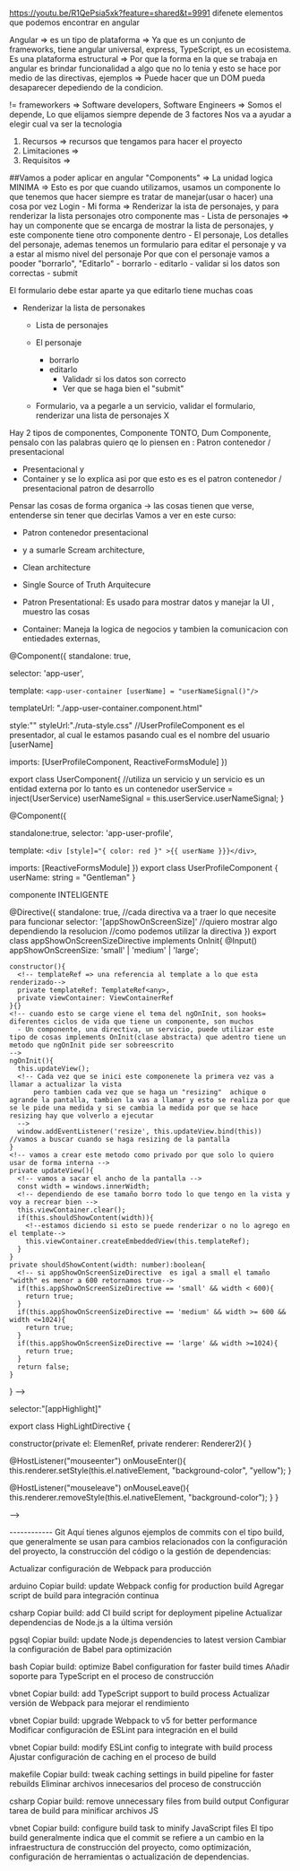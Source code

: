 https://youtu.be/R1QePsia5xk?feature=shared&t=9991
difenete elementos que podemos encontrar en angular

Angular => es un tipo de plataforma => Ya que es un conjunto de frameworks, tiene angular universal, express, TypeScript, es un ecosistema.
Es una plataforma estructural => Por que la forma en la que se trabaja en angular es brindar funcionalidad a algo que no lo tenia y esto se hace por medio de las directivas,
ejemplos => Puede hacer que un DOM pueda desaparecer depediendo de la condicion.

!= frameworkers => Software developers, Software Engineers => Somos el depende, Lo que elijamos siempre depende de 3 factores
Nos va a ayudar a elegir cual va ser la tecnologia
1. Recursos => recursos que tengamos para hacer el proyecto
2. Limitaciones =>
3. Requisitos =>

##Vamos a poder aplicar en angular "Components" => La unidad logica MINIMA => Esto es por que cuando utilizamos, usamos un componente lo que tenemos que hacer siempre es tratar de manejar(usar o hacer) una cosa por vez
  Login
    - Mi forma => Renderizar la ista de personajes, y para renderizar la lista personajes otro componente mas
      - Lista de personajes => hay un componente que se encarga de mostrar la lista de personajes, y este componente tiene otro componente dentro
      - El personaje, Los detalles del personaje,
        ademas tenemos un formulario para editar el personaje y va a estar al mismo nivel del personaje
        Por que con el personaje vamos a pooder "borrarlo", "Editarlo"
        - borrarlo
        - editarlo
          - validar si los datos son correctas
          - submit

  El formulario debe estar aparte ya que editarlo tiene muchas coas
  - Renderizar la lista de personakes
    - Lista de personajes
    - El personaje
      - borrarlo
      - editarlo
        - Validadr si los datos son correcto
        - Ver que se haga bien el "submit"

    - Formulario, va a pegarle a un servicio, validar el formulario, renderizar una lista de personajes X

Hay 2 tipos de componentes,
Componente TONTO, Dum Componente, pensalo con las palabras
quiero qe lo piensen en  :
Patron contenedor / presentacional
- Presentacional y
- Container
y se lo explica asi por que esto es
es el patron contenedor / presentacional patron de desarrollo

Pensar las cosas de forma organica -> las cosas tienen que verse, entenderse sin tener que decirlas
Vamos a ver en este curso:
- Patron  contenedor presentacional
- y  a sumarle Scream architecture,
- Clean architecture
- Single Source of Truth Arquitecure

- Patron Presentational: Es usado para mostrar datos y manejar la UI , muestro las cosas
- Container: Maneja la logica de negocios y tambien la comunicacion con entiedades externas,

<!-- Es un contenedor => Se encarga de conectarse a una entidad externa traer informacion y pasarla   -->
<!-- un componente utiliza un decorador para decir cual es la funcionalidad extra que se le esta metiendo a ese algo  -->
<!-- Si agregamos un decorador le estamos diciendo a angular que es un componente, el decorador esta dando informacion extra a la clase para decir a angular
    * para hacerle entender a angular para si alguien llega a usar app-user en html le decimos a angular que carge el componente de aqui abajo
    * y angular sabe eso por que tiene un decorador @Component
-->

<!--trabajaba con modulos Modulos
con un decorador
  @NgModule
  Era una caja que contiene  TODO y solamente TODO lo que se necesita para una funcionalidad, si tenia un componente @Component lo teniamos que agrear a esa caja, igual si era un servicio, un pipe
  Por que la funcionalidad login lo utilizaba, que utiliza formularios
  Si el hijo del hijo de un componente lo utilizaba y nadie mas igual habia que meterlo a la caja
  Ahora cada componente es su propio modulo, cada componente es como un mini-modulo
 -->

 <!-- DEV:COMMENT -> @Component Contenedor, componente padre-->
 <!-- Es un contenedor => Se encarga de conectarse a una entidad externa traer informacion y pasarla   -->
@Component({
  standalone: true,
  <!-- //selector: 'app-userContainer', -->
  selector: 'app-user',
  <!-- otros frameworkers, bibliotecas utilizan tsx , jsx para utilizar codigo dentro del html -->
  <!-- Es que html utiliza, angular tiene un atributo "template" dentro del decorador que nos va decir hey renderiza esto de una forma U otra  -->
  <!-- utilizamos "template" cuando solo hago una linea -->
  template: `<app-user-container [userName] = "userNameSignal()"/>`
  <!-- Tambien podriamos utilzar templateUrl   a diferencia de "template" utiliza una ruta, y esta ruta que estamos utilizando es la "ruta" para el template ya que es muy largo y se lo mete en un archivo extra -->
  <!-- Lo que decimos aqui es que en vez del -- "`<app-user-container [userName] = "userNameSignal()"/>`"-- que esta qui dentro como es muy largo lo metemos en un archivo extra-->
  <!-- Utilizamos templateUrl cuando el tmeplate es mas de una linea -->
  templateUrl: "./app-user-container.component.html"
  <!-- Lo mismo se hace con los style que por lo general son largos -->
  style:""
  styleUrl:"./ruta-style.css"
  //UserProfileComponent es el presentador, al cual le estamos pasando cual es el nombre del usuario [userName]
  <!-- se utiliza cuando hay formularios, y estos son los modulos, pero antes se lo tenia que meter a la caja de @NgModule, y asi metemos que esta funcionalidad se va a utilizar en este componente -->
  <!-- Los imports es algo propio de los componentes, ahora el componete va importar todo lo que el necesita para funcionar -->
  <!-- esto llama a UserProfileComponent  ReactiveFormsModule y si este componente renderiza o no al hijo(UserProfileComponent) ahy recien se llama a los imports de los hijos-->
  imports: [UserProfileComponent, ReactiveFormsModule]
})
<!-- //export class UserContainerComponent{ -->
export class UserComponent{
  //utiliza un servicio y un servicio es un entidad externa por lo tanto es un contenedor
  userService = inject(UserService)
  userNameSignal = this.userService.userNameSignal;
}

<!-- DEV:COMMENT -> @Component Presentador, componente hijo-->
<!-- Es un Presentador => No hace nada, solo agarra un dato y lo muestra  -->
<!-- <app-user-profile></app-user-profile> en html  le decimos a angular carga el componente de aqui abajo-->
@Component({
  <!-- y para que todo eso suceda hay que poner que es standalone, significa que funciona por si mismo no necesita un modulo, va a traer lo que necesite para funcionar -->
  standalone:true,
  selector: 'app-user-profile',
  <!-- template: `<div>{{ userName }}}</div>` -->
  template: `<div [style]="{ color: red }" >{{ userName }}}</div>`,
  <!-- y si el componente padre renderiza al componente hijo ahi recien se va llamar estos -->
  <!-- Como este utiliza UserProfileComponent entonces si se agrega y solamente cuando el hijo(este componente) se carge esto se carga en memoria -->
  imports: [ReactiveFormsModule]
})
export class UserProfileComponent {
  userName: string = "Gentleman"
}
<!-- DEV:COMMENT -> @Component -->componente INTELIGENTE

<!-- DEV:COMMENT -> Directivas -->
<!-- Son las cuales dan el toque de plataforma estructural a angular, brindan funcionalidad extra a algo que antes no la tenia, que es ese algo? es un elemento del DOM -->

<!--DEV:COMMENT -> Directiva estructural -->
<!-- Es aquella estructura que modifica la estructura del elemento al cual se aplica -->
<!-- https://youtu.be/R1QePsia5xk?si=p2ACyvHA2oUck6_a&t=11977 -->
<!-- Angular tenia
    * Un div no tiene la capacidad para agregar una clase o no dependiendo de la condicion
    - ngClass para poner una clase o no de angular,
    - ngStyle para poner o no un estilo ,
    - ngIf para renderizar algo o no,
    * Un elemento del div no tiene la capacidad  de renderizarse o no dependiendo de la condicion
    - ngFor para ciclar un arreglo y por cada elemento del arreglo renderizar o no algo
-->
<!-- <div *ngIf =""></div> * directiva estrucutral, es la directiva que modifica la estructura del elemente al cual se aplica -->
<!--
  - [style]"={ color: red }" => atributo de entrada al componente, cuando ponemos algo entre corchetes le estamos diciendo a angular que es codigo que tenes que saber, es un objeto.
  - `style="{ color: red }" >` y si solo lo ponemos asi seria un string
  - <div *ngIf =""></div> renderizate si algo ocurre o no, * directiva estructural, es la directiva que modifica la estructura del elemento al cual se aplica, estamos renderizando o no algo
  - <div *ngIf =""></div> renderiza x veces algo dependiendo la cantidad de elementos que esto tenga dentro, * se modifica algo
 -->

<!-- DEV:COMMENT -> Directivas de atributos
  - Son todas aquellas que son atributos sobre el elemento
  <div [style]=""> agregar un style o no dependiendo de algo
  <div [ngClass] = ""></div> agrega una clase o no dependiendo una condicion - esto ya no se usara
  <div [ngClass] = "{'active':isActive}"></div> mete la clase "active" siempre y cuando la variable isActive sea true
-->

<!-- DEV:COMMENT -> Directiva Ejemplos -->
<!-- Es estructural => mostrarse algo se renderiza o no en la pantalla, cambia la estructura total del DOM -->
<!-- si se ve que una directiva esta modificando el DOM eso quiere desir que es estructural -->
  @Directive({
    standalone: true, //cada directiva va a traer lo que necesite para funcionar
    <!-- '[appShowOnScreenSize]' es solo una directiva, una forma de mostrar al selector que es una directiva -->
    <!-- cuando le ponemos los corchetes [] significa que es una "directiva" y cuando solo le ponemos el selector "app-user" es un Componente -->
    selector: '[appShowOnScreenSize]' //quiero mostrar algo dependiendo la resolucion    //como podemos utilizar la directiva
  })
  export class appShowOnScreenSizeDirective implements OnInit{
    @Input() appShowOnScreenSize: 'small' | 'medium' | 'large';

    constructor(){
      <!-- templateRef => una referencia al template a lo que esta renderizado-->
      private templateRef: TemplateRef<any>,
      private viewContainer: ViewContainerRef
    }{}
    <!-- cuando esto se carge viene el tema del ngOnInit, son hooks= diferentes ciclos de vida que tiene un componente, son muchos
      - Un componente, una directiva, un servicio, puede utilizar este tipo de cosas implements OnInit(clase abstracta) que adentro tiene un metodo que ngOnInit pide ser sobreescrito
    -->
    ngOnInit(){
      this.updateView();
      <!-- Cada vez que se inici este componenete la primera vez vas a llamar a actualizar la vista
          pero tambien cada vez que se haga un "resizing"  achique o agrande la pantalla, tambien la vas a llamar y esto se realiza por que se le pide una medida y si se cambia la medida por que se hace resizing hay que volverlo a ejecutar
      -->
      window.addEventListener('resize', this.updateView.bind(this)) //vamos a buscar cuando se haga resizing de la pantalla
    }
    <!-- vamos a crear este metodo como privado por que solo lo quiero usar de forma interna -->
    private updateView(){
      <!-- vamos a sacar el ancho de la pantalla -->
      const width = windows.innerWidth;
      <!-- dependiendo de ese tamaño borro todo lo que tengo en la vista y voy a recrear bien -->
      this.viewContainer.clear();
      if(this.shouldShowContent(width)){
        <!--estamos diciendo si esto se puede renderizar o no lo agrego en el template-->
        this.viewContainer.createEmbeddedView(this.templateRef);
      }
    }
    private shouldShowContent(width: number):boolean{
      <!-- si appShowOnScreenSizeDirective  es igal a small el tamaño "width" es menor a 600 retornamos true-->
      if(this.appShowOnScreenSizeDirective == 'small' && width < 600){
        return true;
      }
      if(this.appShowOnScreenSizeDirective == 'medium' && width >= 600 && width <=1024){
        return true;
      }
      if(this.appShowOnScreenSizeDirective == 'large' && width >=1024){
        return true;
      }
      return false;
    }
  }
-->
<!-- se utiliza asi
    <div *appShowOnScreenSize = "'small'">Contenido parara pantallas pequeñas</div>
 -->

<!-- DEV:COMMENT -> Directiva de atributo -->
<!-- siver para crear funcionalidades extras y para agregarlo en lugares en los que nosotros lo necesitemos, repetidas veces 
    Tambien sirve para la reusabilidad
-->
<!--
@Directive({
  standalone:true,
  <!-- hacer un Highlight sobre algo -->
  selector:"[appHighlight]"
<!-- }) -->
export class HighLightDirective {
  <!-- voy a pararme sobre el elemento sobre el cual estoy aplicando la directiva, ya qu es un atributo de una directiva pero de un elemento y aqi se accede a ese elemento "private el: ElemenRef"
  - renderer es la forma correcta de renderizar algo cosas a mano en angular d la forma correcta
  - Sin renderen tratan de injectar cosas con html, el problema hay que hacer demasiadas cosas
  -->
  constructor(private el: ElemenRef, private renderer: Renderer2){ }

  <!-- decorador de metodos, y va a llamarse y escuchar cuando entre el mouse en un elmento -->
  <!-- aqui agrego un stilo -->
  @HostListener("mouseenter") onMouseEnter(){
    <!-- agarramos el elemento nativo nos paramos sosbre su elemento nativo ejemplo: booton y cambiamos el style -->
    <!-- ahora cuando nos paremos sobre un elemento con el mouse, automaticamente    se va  aponer el background de amarrillo -->
    this.renderer.setStyle(this.el.nativeElement, "background-color", "yellow");
  }

<!-- Pdemos hacer un spam si tenemos un elmento span le podemos poner un upperCase podemos hacer que si se le agregas esa directiva a ese elemento spam sutomaticamente es uppercase-->
<!-- Aqui le saco el estilo -->
  @HostListener("mouseleave") onMouseLeave(){
    this.renderer.removeStyle(this.el.nativeElement, "background-color");
  }
}

<!-- <p appHighlight>Pasa el mouse sobre este texto para resaltar su contenido</p> -->
-->


------------ Git
Aquí tienes algunos ejemplos de commits con el tipo build, que generalmente se usan para cambios relacionados con la configuración del proyecto, la construcción del código o la gestión de dependencias:

Actualizar configuración de Webpack para producción

arduino
Copiar
build: update Webpack config for production build
Agregar script de build para integración continua

csharp
Copiar
build: add CI build script for deployment pipeline
Actualizar dependencias de Node.js a la última versión

pgsql
Copiar
build: update Node.js dependencies to latest version
Cambiar la configuración de Babel para optimización

bash
Copiar
build: optimize Babel configuration for faster build times
Añadir soporte para TypeScript en el proceso de construcción

vbnet
Copiar
build: add TypeScript support to build process
Actualizar versión de Webpack para mejorar el rendimiento

vbnet
Copiar
build: upgrade Webpack to v5 for better performance
Modificar configuración de ESLint para integración en el build

vbnet
Copiar
build: modify ESLint config to integrate with build process
Ajustar configuración de caching en el proceso de build

makefile
Copiar
build: tweak caching settings in build pipeline for faster rebuilds
Eliminar archivos innecesarios del proceso de construcción

csharp
Copiar
build: remove unnecessary files from build output
Configurar tarea de build para minificar archivos JS

vbnet
Copiar
build: configure build task to minify JavaScript files
El tipo build generalmente indica que el commit se refiere a un cambio en la infraestructura de construcción del proyecto, como optimización, configuración de herramientas o actualización de dependencias.